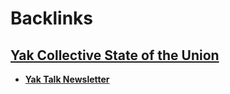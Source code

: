 
# Backlinks
## [Yak Collective State of the Union](<Yak Collective State of the Union.md>)
- [**Yak Talk Newsletter**](<**Yak Talk Newsletter**.md>)

